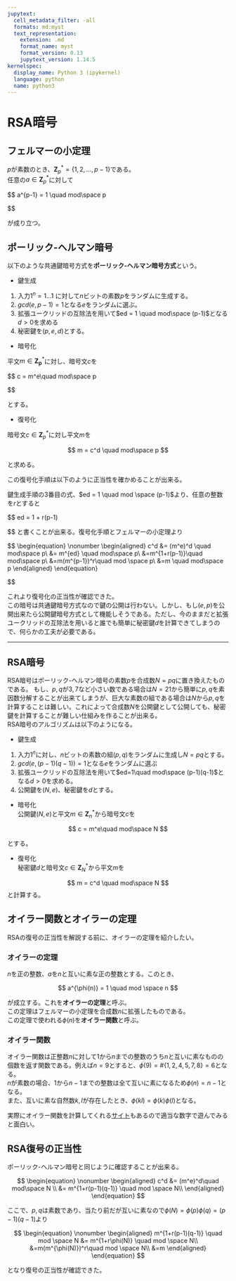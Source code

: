 ```yaml
---
jupytext:
  cell_metadata_filter: -all
  formats: md:myst
  text_representation:
    extension: .md
    format_name: myst
    format_version: 0.13
    jupytext_version: 1.14.5
kernelspec:
  display_name: Python 3 (ipykernel)
  language: python
  name: python3
---
```






# RSA暗号

## フェルマーの小定理
$p$が素数のとき、$\mathbf{Z}_p^*=\{1,2,...,p-1\}$である。  
任意の$a \in \mathbf{Z}_p^*$に対して

$$
a^{p-1} = 1 \quad mod\space p

$$

が成り立つ。



## ポーリック-ヘルマン暗号

以下のような共通鍵暗号方式を**ポーリック-ヘルマン暗号方式**という。

- 鍵生成

1. 入力$1^n=1...1$ に対して$n$ビットの素数$p$をランダムに生成する。
2. $gcd(e,p-1)=1$となる$e$をランダムに選ぶ。
3. 拡張ユークリッドの互除法を用いて$ed = 1 \quad mod\space (p-1)$となる$d>0$を求める
4. 秘密鍵を$(p,e,d)$とする。

- 暗号化  

平文$m \in \mathbf{Z_p}^*$に対し、暗号文$c$を

$$
c = m^e\quad  mod\space p

$$

とする。

- 復号化  

暗号文$c \in \mathbf{Z}_p^*$に対し平文$m$を

$$
m = c^d \quad mod\space p
$$

と求める。

この復号化手順は以下のように正当性を確かめることが出来る。

鍵生成手順の3番目の式、$ed = 1 \quad mod \space (p-1)$より、任意の整数を$r$とすると

$$
ed = 1 + r(p-1)

$$
と書くことが出来る。復号化手順とフェルマーの小定理より

$$
\begin{equation}
\nonumber
\begin{aligned}
c^d &= (m^e)^d \quad mod\space p\\
&= m^{ed} \quad mod\space p\\
&=m^{1+r(p-1)}\quad mod\space p\\
&=m(m^{p-1})^r\quad mod \space p\\
&=m \quad mod\space p
\end{aligned}
\end{equation}

$$

これより復号化の正当性が確認できた。  
この暗号は共通鍵暗号方式なので鍵の公開は行わない。しかし、もし$(e,p)$を公開出来たら公開鍵暗号方式として機能しそうである。ただし、今のままだと拡張ユークリッドの互除法を用いると誰でも簡単に秘密鍵$d$を計算できてしまうので、何らかの工夫が必要である。

--- 

## RSA暗号
RSA暗号はポーリック-ヘルマン暗号の素数$p$を合成数$N=pq$に置き換えたものである。
もし、$p,q$が$3,7$など小さい数である場合は$N=21$から簡単に$p,q$を素因数分解することが出来てしまうが、巨大な素数の組である場合は$N$から$p,q$を計算することは難しい。これによって合成数$N$を公開鍵として公開しても、秘密鍵を計算することが難しい仕組みを作ることが出来る。  
RSA暗号のアルゴリズムは以下のようになる。

- 鍵生成
1. 入力$1^n$に対し、$n$ビットの素数の組$(p,q)$をランダムに生成し$N=pq$とする。
2. $gcd(e,(p-1)(q-1)) = 1$となる$e$をランダムに選ぶ
3. 拡張ユークリッドの互除法を用いて$ed=1\quad mod\space (p-1)(q-1)$となる$d>0$を求める。
4. 公開鍵を$(N,e)$、秘密鍵を$d$とする。

- 暗号化  
公開鍵$(N,e)$と平文$m\in \mathbf{Z}_n^*$から暗号文$c$を

$$
c = m^e\quad mod\space N
$$

とする。

- 復号化  
秘密鍵$d$と暗号文$c\in \mathbf{Z}_N^*$から平文$m$を

$$
m = c^d \quad mod\space N
$$
と計算する。

## オイラー関数とオイラーの定理
RSAの復号の正当性を解説する前に、オイラーの定理を紹介したい。  
### オイラーの定理
$n$を正の整数、$a$を$n$と互いに素な正の整数とする。このとき、

$$
a^{\phi(n)} = 1 \quad mod \space n
$$

が成立する。これを**オイラーの定理**と呼ぶ。  
この定理はフェルマーの小定理を合成数$n$に拡張したものである。  
この定理で使われる$\phi(n)$を**オイラー関数**と呼ぶ。

### オイラー関数
オイラー関数は正整数$n$に対して1から$n$までの整数のうち$n$と互いに素なものの個数を返す関数である。例えば$n=9$とすると、$\phi(9) = \#\{1,2,4,5,7,8\}=6$となる。  
$n$が素数の場合、1から$n-1$までの整数は全て互いに素になるため$\phi(n)=n-1$となる。  
また、互いに素な自然数$k,l$が存在したとき、$\phi(kl) = \phi(k)\phi(l)$となる。

実際にオイラー関数を計算してくれる[サイト](https://keisan.casio.jp/exec/user/1511790555)もあるので適当な数字で遊んでみると面白い。

## RSA復号の正当性
ポーリック-ヘルマン暗号と同じように確認することが出来る。

$$
\begin{equation}
\nonumber
\begin{aligned}
c^d &= (m^e)^d\quad mod\space N \\
&= m^{1+r(p-1)(q-1)} \quad mod \space N\\
\end{aligned}
\end{equation}
$$

ここで、$p,q$は素数であり、当たり前だが互いに素なので$\phi(N) =\phi(p)\phi(q)= (p-1)(q-1)$より

$$
\begin{equation}
\nonumber
\begin{aligned}
m^{1+r(p-1)(q-1)} \quad mod \space N &= m^{1+r\phi(N)} \quad mod \space N\\
&=m(m^{\phi(N)})^r\quad mod \space N\\
&=m
\end{aligned}
\end{equation}
$$

となり復号の正当性が確認できた。







